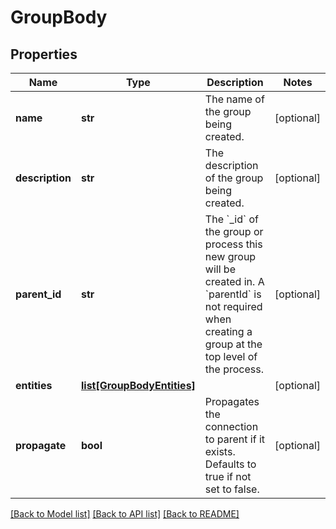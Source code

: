 # GroupBody

## Properties
Name | Type | Description | Notes
------------ | ------------- | ------------- | -------------
**name** | **str** | The name of the group being created. | [optional] 
**description** | **str** | The description of the group being created. | [optional] 
**parent_id** | **str** | The &#x60;_id&#x60; of the group or process this new group will be created in. A &#x60;parentId&#x60; is not required when creating a group at the top level of the process. | [optional] 
**entities** | [**list[GroupBodyEntities]**](GroupBodyEntities.md) |  | [optional] 
**propagate** | **bool** | Propagates the connection to parent if it exists. Defaults to true if not set to false. | [optional] 

[[Back to Model list]](../README.md#documentation-for-models) [[Back to API list]](../README.md#documentation-for-api-endpoints) [[Back to README]](../README.md)

